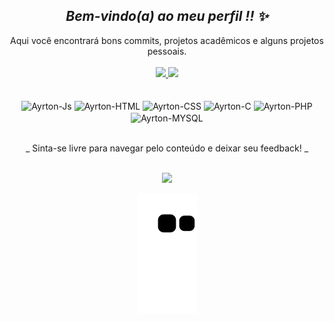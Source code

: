 <div align="center"> 
    <h2><i>Bem-vindo(a) ao meu perfil !! ✨</i></h2
</div>

<div align="center">
  Aqui você encontrará bons commits, projetos acadêmicos e alguns projetos pessoais.
</div>

  <br>

<div align="center">
  <a href="https://github.com/Ayrton222">
  <img height="180em" src="https://github-readme-stats.vercel.app/api?username=Ayrton222&show_icons=true&theme=dracula&include_all_commits=true&count_private=true"/>
  <img height="180em" src="https://github-readme-stats.vercel.app/api/top-langs/?username=Ayrton222&layout=compact&langs_count=7&theme=dracula"/></a>
</div>

<br>

<div style="display: inline_block" position: left><br>
  <img align="center" alt="Ayrton-Js" height="30" width="40" src="https://cdn.jsdelivr.net/gh/devicons/devicon/icons/javascript/javascript-original.svg">
  <img align="center" alt="Ayrton-HTML" height="30" width="40" src="https://cdn.jsdelivr.net/gh/devicons/devicon/icons/html5/html5-original.svg">
  <img align="center" alt="Ayrton-CSS" height="30" width="40" src="https://cdn.jsdelivr.net/gh/devicons/devicon/icons/css3/css3-original.svg">
  <img align="center" alt="Ayrton-C" height="30" width="40" src="https://cdn.jsdelivr.net/gh/devicons/devicon/icons/c/c-original.svg">
  <img align="center" alt="Ayrton-PHP" height="30" width="40" src="https://cdn.jsdelivr.net/gh/devicons/devicon/icons/php/php-original.svg">
  <img align="center" alt="Ayrton-MYSQL" height="30" width="40" src="https://cdn.jsdelivr.net/gh/devicons/devicon/icons/mysql/mysql-original-wordmark.svg">         
</div>

        
<br>

<div align="center">

  _   Sinta-se livre para navegar pelo conteúdo e deixar seu feedback!   _
  
</div>

<br>

<div> 
  <a href="https://www.linkedin.com/in/ayrton-senna-cabani-bastos-520375231/" target="_blank"><img src="https://img.shields.io/badge/-LinkedIn-%230077B5?style=for-the-badge&logo=linkedin&logoColor=white" target="_blank"></a> 
</div>

![Snake animation](https://github.com/Ayrton222/Ayrton222/blob/output/github-contribution-grid-snake.svg)
            
            
          
          

          
      
          
